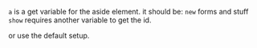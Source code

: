 `a` is a get variable
for the aside element.
it should be:
`new` forms and stuff 
`show` requires another variable to get the id.

or use the default setup.